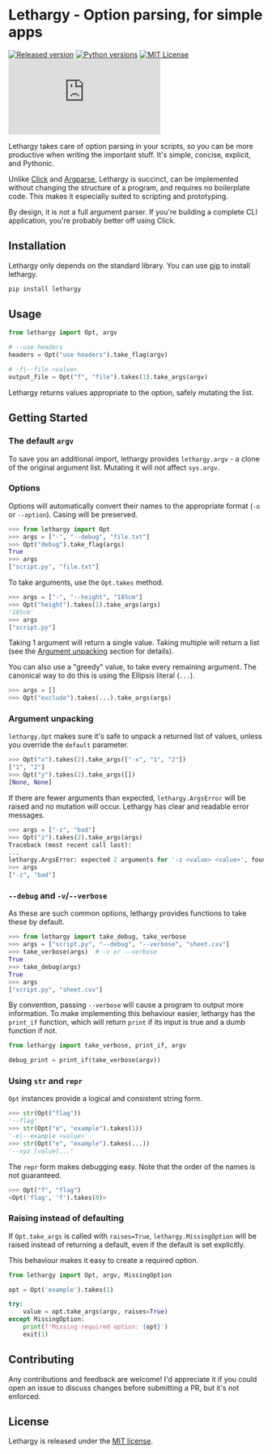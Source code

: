 # Lethargy - Option parsing, for simple apps

[![Released version](https://img.shields.io/pypi/v/lethargy?color=blue)](https://pypi.org/project/lethargy)
[![Python versions](https://img.shields.io/pypi/pyversions/lethargy)](https://python.org)
[![MIT License](https://img.shields.io/pypi/l/lethargy)](https://github.com/SeparateRecords/lethargy/blob/master/LICENSE)
[![Size](https://img.shields.io/github/size/separaterecords/lethargy/lethargy.py)](https://github.com/SeparateRecords/lethargy/blob/master/lethargy.py)

Lethargy takes care of option parsing in your scripts, so you can be more productive when writing the important stuff. It's simple, concise, explicit, and Pythonic.

Unlike [Click](https://click.palletsprojects.com/en/7.x/) and [Argparse](https://docs.python.org/3/library/argparse.html), Lethargy is succinct, can be implemented without changing the structure of a program, and requires no boilerplate code. This makes it especially suited to scripting and prototyping.

By design, it is not a full argument parser. If you're building a complete CLI application, you're probably better off using Click.

<a name="installation"></a>

## Installation

Lethargy only depends on the standard library. You can use [pip](https://pip.pypa.io/en/stable/) to install lethargy.

```bash
pip install lethargy
```

<a name="usage"></a>

## Usage

```python
from lethargy import Opt, argv

# --use-headers
headers = Opt("use headers").take_flag(argv)

# -f|--file <value>
output_file = Opt("f", "file").takes(1).take_args(argv)
```

Lethargy returns values appropriate to the option, safely mutating the list.

<a name="getting-started"></a>

## Getting Started

<a name="argv"></a>

### The default `argv`

To save you an additional import, lethargy provides `lethargy.argv` - a clone of the original argument list. Mutating it will not affect `sys.argv`.

<a name="options"></a>

### Options

Options will automatically convert their names to the appropriate format (`-o` or `--option`). Casing will be preserved.

```python
>>> from lethargy import Opt
>>> args = ["-", "--debug", "file.txt"]
>>> Opt("debug").take_flag(args)
True
>>> args
["script.py", "file.txt"]
```

To take arguments, use the `Opt.takes` method.

```python
>>> args = ["-", "--height", "185cm"]
>>> Opt("height").takes(1).take_args(args)
'185cm'
>>> args
["script.py"]
```

Taking 1 argument will return a single value. Taking multiple will return a list (see the [Argument unpacking](#unpacking) section for details).

You can also use a "greedy" value, to take every remaining argument. The canonical way to do this is using the Ellipsis literal (`...`).

```python
>>> args = []
>>> Opt("exclude").takes(...).take_args(args)
```

<a name="unpacking"></a>

### Argument unpacking

`lethargy.Opt` makes sure it's safe to unpack a returned list of values, unless you override the `default` parameter.

```python
>>> Opt("x").takes(2).take_args(["-x", "1", "2"])
["1", "2"]
>>> Opt("y").takes(2).take_args([])
[None, None]
```

If there are fewer arguments than expected, `lethargy.ArgsError` will be raised and no mutation will occur. Lethargy has clear and readable error messages.

```python
>>> args = ["-z", "bad"]
>>> Opt("z").takes(2).take_args(args)
Traceback (most recent call last):
...
lethargy.ArgsError: expected 2 arguments for '-z <value> <value>', found 1 ('bad')
>>> args
["-z", "bad"]
```

<a name="debug-and-verbose"></a>

### `--debug` and `-v`/`--verbose`

As these are such common options, lethargy provides functions to take these by default.

```python
>>> from lethargy import take_debug, take_verbose
>>> args = ["script.py", "--debug", "--verbose", "sheet.csv"]
>>> take_verbose(args)  # -v or --verbose
True
>>> take_debug(args)
True
>>> args
["script.py", "sheet.csv"]
```

By convention, passing `--verbose` will cause a program to output more information. To make implementing this behaviour easier, lethargy has the `print_if` function, which will return `print` if its input is true and a dumb function if not.

```python
from lethargy import take_verbose, print_if, argv

debug_print = print_if(take_verbose(argv))
```

<a name="str-and-repr"></a>

### Using `str` and `repr`

`Opt` instances provide a logical and consistent string form.

```python
>>> str(Opt("flag"))
'--flag'
>>> str(Opt("e", "example").takes(1))
'-e|--example <value>'
>>> str(Opt("e", "example").takes(...))
'--xyz [value]...'
```

The `repr` form makes debugging easy. Note that the order of the names is not guaranteed.

```python
>>> Opt("f", "flag")
<Opt('flag', 'f').takes(0)>
```

<a name="raising"></a>

### Raising instead of defaulting

If `Opt.take_args` is called with `raises=True`, `lethargy.MissingOption` will be raised instead of returning a default, even if the default is set explicitly.

This behaviour makes it easy to create a required option.

```python
from lethargy import Opt, argv, MissingOption

opt = Opt('example').takes(1)

try:
    value = opt.take_args(argv, raises=True)
except MissingOption:
    print(f'Missing required option: {opt}')
    exit(1)
```

<a name="contributing"></a>

## Contributing

Any contributions and feedback are welcome! I'd appreciate it if you could open an issue to discuss changes before submitting a PR, but it's not enforced.

<a name="license"></a>

## License

Lethargy is released under the [MIT license](https://github.com/SeparateRecords/lethargy/blob/master/LICENSE).

